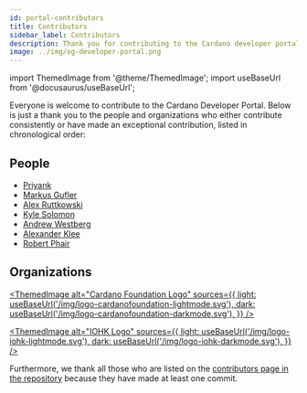 ```yaml
---
id: portal-contributors
title: Contributors
sidebar_label: Contributors
description: Thank you for contributing to the Cardano developer portal.
image: ../img/og-developer-portal.png
---
```


import ThemedImage from '@theme/ThemedImage';
import useBaseUrl from '@docusaurus/useBaseUrl';

Everyone is welcome to contribute to the Cardano Developer Portal. Below is just a thank you to the people and organizations who either contribute consistently or have made an exceptional contribution, listed in chronological order:

## People

- [Priyank](https://github.com/rdlrt)
- [Markus Gufler](https://github.com/gufmar)
- [Alex Ruttkowski](https://github.com/ruttkowa)
- [Kyle Solomon](https://github.com/adosiawolf)
- [Andrew Westberg](https://github.com/AndrewWestberg)
- [Alexander Klee](https://github.com/tweakch)
- [Robert Phair](https://github.com/rphair)

## Organizations

[<ThemedImage
alt="Cardano Foundation Logo"
sources={{
    light: useBaseUrl('/img/logo-cardanofoundation-lightmode.svg'),
    dark: useBaseUrl('/img/logo-cardanofoundation-darkmode.svg'),
  }}
/>](https://github.com/cardano-foundation)

[<ThemedImage
alt="IOHK Logo"
sources={{
    light: useBaseUrl('/img/logo-iohk-lightmode.svg'),
    dark: useBaseUrl('/img/logo-iohk-darkmode.svg'),
  }}
/>](https://github.com/input-output-hk)

Furthermore, we thank all those who are listed on the [contributors page in the repository](https://github.com/cardano-foundation/developer-portal/graphs/contributors) because they have made at least one commit.
